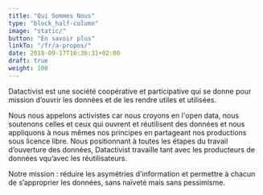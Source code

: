 ```yaml
---
title: "Qui Sommes Nous"
type: "block_half-column"
image: "static/"
button: "En savoir plus"
linkTo: "/fr/a-propos/"
date: 2018-09-17T16:36:31+02:00
draft: true
weight: 100
---
```


Datactivist est une société coopérative et participative qui se donne pour mission d’ouvrir les données et de les rendre utiles et utilisées.

Nous nous appelons activistes car nous croyons en l'open data, nous soutenons celles et ceux qui ouvrent et réutilisent des données et nous appliquons à nous mêmes nos principes en partageant nos productions sous licence libre. Nous positionnant à toutes les étapes du travail d’ouverture des données, Datactivist travaille tant avec les producteurs de données 
vqu’avec les réutilisateurs. 

Notre mission : réduire les asymétries d'information et permettre à chacun de s’approprier les données, sans naïveté mais sans pessimisme.